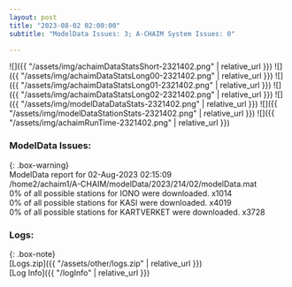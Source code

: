 ```yaml
---
layout: post
title: "2023-08-02 02:00:00"
subtitle: "ModelData Issues: 3; A-CHAIM System Issues: 0"

---
```


![]({{ "/assets/img/achaimDataStatsShort-2321402.png" | relative_url }})
![]({{ "/assets/img/achaimDataStatsLong00-2321402.png" | relative_url }})
![]({{ "/assets/img/achaimDataStatsLong01-2321402.png" | relative_url }})
![]({{ "/assets/img/achaimDataStatsLong02-2321402.png" | relative_url }})
![]({{ "/assets/img/modelDataDataStats-2321402.png" | relative_url }})
![]({{ "/assets/img/modelDataStationStats-2321402.png" | relative_url }})
![]({{ "/assets/img/achaimRunTime-2321402.png" | relative_url }})


### ModelData Issues:  
  
{: .box-warning}  
 ModelData report for 02-Aug-2023 02:15:09   
 /home2/achaim1/A-CHAIM/modelData/2023/214/02/modelData.mat   
 0% of all possible stations for IONO were downloaded. x1014   
 0% of all possible stations for KASI were downloaded. x4019   
 0% of all possible stations for KARTVERKET were downloaded. x3728   
  


### Logs:  
  
{: .box-note}  
[Logs.zip]({{ "/assets/other/logs.zip" | relative_url }})  
[Log Info]({{ "/logInfo" | relative_url }})  
